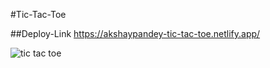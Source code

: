#Tic-Tac-Toe

##Deploy-Link
https://akshaypandey-tic-tac-toe.netlify.app/

![tic tac toe](https://user-images.githubusercontent.com/101665005/189718361-09b29574-0f11-4225-99fa-5ed30df90c4e.jpg)
